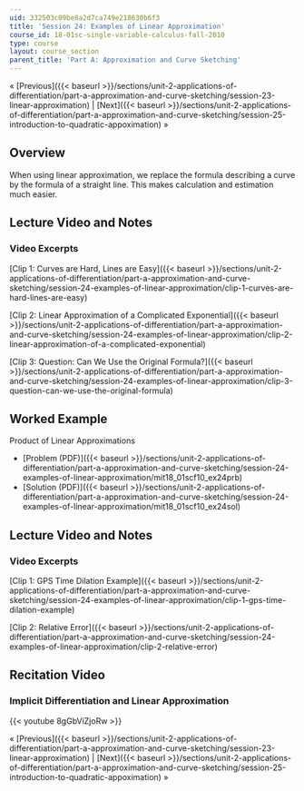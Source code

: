 ```yaml
---
uid: 332503c09be8a2d7ca749e218630b6f3
title: 'Session 24: Examples of Linear Approximation'
course_id: 18-01sc-single-variable-calculus-fall-2010
type: course
layout: course_section
parent_title: 'Part A: Approximation and Curve Sketching'
---
```


« [Previous]({{< baseurl >}}/sections/unit-2-applications-of-differentiation/part-a-approximation-and-curve-sketching/session-23-linear-approximation) | [Next]({{< baseurl >}}/sections/unit-2-applications-of-differentiation/part-a-approximation-and-curve-sketching/session-25-introduction-to-quadratic-appoximation) »

Overview
--------

When using linear approximation, we replace the formula describing a curve by the formula of a straight line. This makes calculation and estimation much easier.

Lecture Video and Notes
-----------------------

### Video Excerpts

[Clip 1: Curves are Hard, Lines are Easy]({{< baseurl >}}/sections/unit-2-applications-of-differentiation/part-a-approximation-and-curve-sketching/session-24-examples-of-linear-approximation/clip-1-curves-are-hard-lines-are-easy)

[Clip 2: Linear Approximation of a Complicated Exponential]({{< baseurl >}}/sections/unit-2-applications-of-differentiation/part-a-approximation-and-curve-sketching/session-24-examples-of-linear-approximation/clip-2-linear-approximation-of-a-complicated-exponential)

[Clip 3: Question: Can We Use the Original Formula?]({{< baseurl >}}/sections/unit-2-applications-of-differentiation/part-a-approximation-and-curve-sketching/session-24-examples-of-linear-approximation/clip-3-question-can-we-use-the-original-formula)

Worked Example
--------------

Product of Linear Approximations

*   [Problem (PDF)]({{< baseurl >}}/sections/unit-2-applications-of-differentiation/part-a-approximation-and-curve-sketching/session-24-examples-of-linear-approximation/mit18_01scf10_ex24prb)
*   [Solution (PDF)]({{< baseurl >}}/sections/unit-2-applications-of-differentiation/part-a-approximation-and-curve-sketching/session-24-examples-of-linear-approximation/mit18_01scf10_ex24sol)

Lecture Video and Notes
-----------------------

### Video Excerpts

[Clip 1: GPS Time Dilation Example]({{< baseurl >}}/sections/unit-2-applications-of-differentiation/part-a-approximation-and-curve-sketching/session-24-examples-of-linear-approximation/clip-1-gps-time-dilation-example)

[Clip 2: Relative Error]({{< baseurl >}}/sections/unit-2-applications-of-differentiation/part-a-approximation-and-curve-sketching/session-24-examples-of-linear-approximation/clip-2-relative-error)

Recitation Video
----------------

### Implicit Differentiation and Linear Approximation

{{< youtube 8gGbViZjoRw >}}

« [Previous]({{< baseurl >}}/sections/unit-2-applications-of-differentiation/part-a-approximation-and-curve-sketching/session-23-linear-approximation) | [Next]({{< baseurl >}}/sections/unit-2-applications-of-differentiation/part-a-approximation-and-curve-sketching/session-25-introduction-to-quadratic-appoximation) »